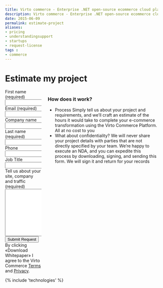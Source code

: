 ```yaml
---
title: Virto commerce - Enterprise .NET open-source ecommerce cloud platform. Request Services
description: Virto commerce - Enterprise .NET open-source ecommerce cloud platform. Request Services
date: 2015-06-09
permalink: estimate-project
aliases:
- pricing
- understandingsupport
- startups
- request-license
tags :
- commerce
---
```

<div class="roadmap __responsive">
    <h1 class="head-title">Estimate my project</h1>
    <div class="columns">
        <div class="column">
            <div class="block">
                <form action="" method="post" accept-charset="UTF-8" id="contact" enctype="multipart/form-data">
                    <input id="Contact[Subject]" type="hidden" name="Contact[Subject]" value="Contact Us" />
                    <input id="Contact[RedirectUrl]" type="hidden" name="Contact[RedirectUrl]" value="~/thank-you" />
                    <div class="column">
                        <div class="control-group">
                            <label for="Contact[FirstName]">First name (required)</label>
                            <input id="Contact[FirstName]" tabindex="1" type="text" name="Contact[FirstName]" class="form-input" required="required" autocomplete="given-name" />
                        </div>
                        <div class="control-group">
                            <label for="Contact[Email]">Email (required)</label>
                            <input id="Contact[Email]" tabindex="3" type="text" name="Contact[Email]" class="form-input" required="required" autocomplete="email" />
                        </div>
                        <div class="control-group">
                            <label for="CompanyName">Company name</label>
                            <input id="Contact[CompanyName]" tabindex="5" type="text" name="Contact[CompanyName]" class="form-input" autocomplete="organization" />
                        </div>
                    </div>
                    <div class="column">
                        <div class="control-group">
                            <label for="LastName">Last name (required)</label>
                            <input id="Contact[LastName]" tabindex="2" type="text" name="Contact[LastName]" class="form-input" required="required" autocomplete="family-name" />
                        </div>
                        <div class="control-group">
                            <label for="Phone">Phone</label>
                            <input id="Contact[Phone]" type="tel" tabindex="4" name="Contact[Phone]" class="form-input" autocomplete="mobile" />
                        </div>
                        <div class="control-group">
                            <label for="JobTitle">Job Title</label>
                            <input id="Contact[JobTitle]" type="text" tabindex="6" name="Contact[JobTitle]" class="form-input" autocomplete="organization-title" />
                        </div>
                    </div>
                    <div class="control-group">
                        <label for="Message">Tell us about your site, company and traffic (required)</label>
                        <textarea id="Contact[Message]" rows="10" cols="30" name="Contact[Message]" class="form-text" required="required" tabindex="10"></textarea>
                    </div>
                    <div class="control-group" style="display: none;">
                        <label for="Contact[File]">File</label>
                        <div class="form-file">
                            <input id="Contact[File]" tabindex="5" type="file" name="Contact[File]" class="form-input" />
                            <button type="button" class="button fill">Upload file</button>
                            <div class="form-name">File name</div>
                        </div>
                    </div>
                    <div class="control-group">
                        <button type="submit" class="button fill" tabindex="11">Submit Request</button>
                    </div>
                    <div class="control-group">
                        <label class="text-14">By clicking «Download Whitepaper» I agree to the Virto Commerce <a href="/terms">Terms</a> and <a href="">Privacy</a>.</label>
                    </div>
                </form>
            </div>
        </div>
        <div class="column">
            <div class="block">
                <h3>How does it work?</h3>
                <ul class="list">
                    <li>
                        <span class="title">Process</span>
                        <span class="descr">
                            Simply tell us about your project and requirements, and we’ll craft an
                            estimate of the hours it would take to complete your e-commerce transformation
                            using the Virto Commerce Platform. All at no cost to you
                        </span>
                    </li>
                    <li>
                        <span class="title">What about confidentiality?</span>
                        <span class="descr">
                            We will never share your project details with parties that are not directly
                            specified by your team. We’re happy to execute an NDA, and you can
                            expedite this process by downloading, signing, and sending this form. We
                            will sign it and return for your records
                        </span>
                    </li>
                </ul>
            </div>
        </div>
    </div>
</div>
{% include 'technologies' %}
